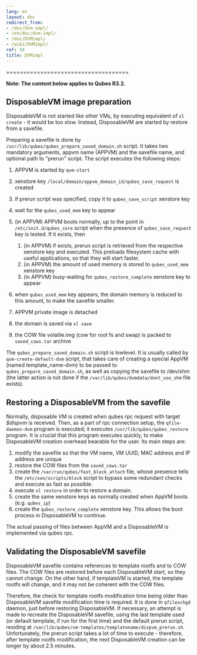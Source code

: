 ```yaml
---
lang: en
layout: doc
redirect_from:
- /doc/dvm-impl/
- /en/doc/dvm-impl/
- /doc/DVMimpl/
- /wiki/DVMimpl/
ref: 34
title: DVMimpl
---
```


====================================

**Note: The content below applies to Qubes R3.2.**

DisposableVM image preparation
------------------------------

DisposableVM is not started like other VMs, by executing equivalent of `xl create` - it would be too slow. Instead, DisposableVM are started by restore from a savefile.

Preparing a savefile is done by `/usr/lib/qubes/qubes_prepare_saved_domain.sh` script. It takes two mandatory arguments, appvm name (APPVM) and the savefile name, and optional path to "prerun" script. The script executes the following steps:

1. APPVM is started by `qvm-start`
2. xenstore key `/local/domain/appvm_domain_id/qubes_save_request` is created
3. if prerun script was specified, copy it to `qubes_save_script` xenstore key
4. wait for the `qubes_used_mem` key to appear
5. (in APPVM) APPVM boots normally, up to the point in `/etc/init.d/qubes_core` script when the presence of `qubes_save_request` key is tested. If it exists, then
    1. (in APPVM) if exists, prerun script is retrieved from the respective xenstore key and executed. This preloads filesystem cache with useful applications, so that they will start faster.
    2. (in APPVM) the amount of used memory is stored to `qubes_used_mem` xenstore key
    3. (in APPVM) busy-waiting for `qubes_restore_complete` xenstore key to appear

6. when `qubes_used_mem` key appears, the domain memory is reduced to this amount, to make the savefile smaller.
7. APPVM private image is detached
8. the domain is saved via `xl save`
9. the COW file volatile.img (cow for root fs and swap) is packed to `saved_cows.tar` archive

The `qubes_prepare_saved_domain.sh` script is lowlevel. It is usually called by `qvm-create-default-dvm` script, that takes care of creating a special AppVM (named template\_name-dvm) to be passed to `qubes_prepare_saved_domain.sh`, as well as copying the savefile to /dev/shm (the latter action is not done if the `/var/lib/qubes/dvmdata/dont_use_shm` file exists).

Restoring a DisposableVM from the savefile
------------------------------------------

Normally, disposable VM is created when qubes rpc request with target *\$dispvm* is received. Then, as a part of rpc connection setup, the `qfile-daemon-dvm` program is executed; it executes `/usr/lib/qubes/qubes_restore` program. It is crucial that this program executes quickly, to make DisposableVM creation overhead bearable for the user. Its main steps are:

1. modify the savefile so that the VM name, VM UUID, MAC address and IP address are unique
2. restore the COW files from the `saved_cows.tar`
3. create the `/var/run/qubes/fast_block_attach` file, whose presence tells the `/etc/xen/scripts/block` script to bypass some redundant checks and execute as fast as possible.
4. execute `xl restore` in order to restore a domain.
5. create the same xenstore keys as normally created when AppVM boots (e.g. `qubes_ip`)
6. create the `qubes_restore_complete` xenstore key. This allows the boot process in DisposableVM to continue.

The actual passing of files between AppVM and a DisposableVM is implemented via qubes rpc.

Validating the DisposableVM savefile
------------------------------------

DisposableVM savefile contains references to template rootfs and to COW files. The COW files are restored before each DisposableVM start, so they cannot change. On the other hand, if templateVM is started, the template rootfs will change, and it may not be coherent with the COW files.

Therefore, the check for template rootfs modification time being older than DisposableVM savefile modification time is required. It is done in `qfilexchgd` daemon, just before restoring DisposableVM. If necessary, an attempt is made to recreate the DisposableVM savefile, using the last template used (or default template, if run for the first time) and the default prerun script, residing at `/var/lib/qubes/vm-templates/templatename/dispvm_prerun.sh`. Unfortunately, the prerun script takes a lot of time to execute - therefore, after template rootfs modification, the next DisposableVM creation can be longer by about 2.5 minutes.
